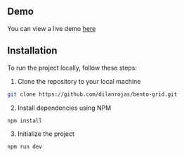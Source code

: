## Demo

You can view a live demo [here](https://bento-grid.pages.dev/)

## Installation

To run the project locally, follow these steps:

1. Clone the repository to your local machine

```bash
git clone https://github.com/dilanrojas/bento-grid.git
```

2. Install dependencies using NPM

```bash
npm install
```

3. Initialize the project

```bash
npm run dev
```

